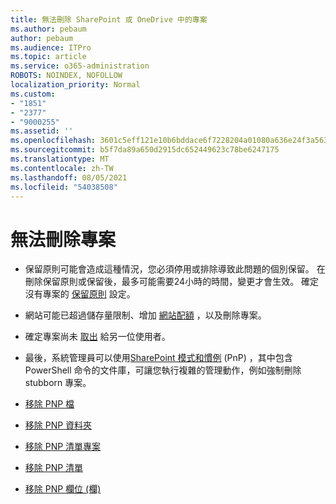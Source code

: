 ```yaml
---
title: 無法刪除 SharePoint 或 OneDrive 中的專案
ms.author: pebaum
author: pebaum
ms.audience: ITPro
ms.topic: article
ms.service: o365-administration
ROBOTS: NOINDEX, NOFOLLOW
localization_priority: Normal
ms.custom:
- "1851"
- "2377"
- "9000255"
ms.assetid: ''
ms.openlocfilehash: 3601c5eff121e10b6bddace6f7228204a01080a636e24f3a56373fe8d469c799
ms.sourcegitcommit: b5f7da89a650d2915dc652449623c78be6247175
ms.translationtype: MT
ms.contentlocale: zh-TW
ms.lasthandoff: 08/05/2021
ms.locfileid: "54038508"
---
```

# <a name="unable-to-delete-items"></a>無法刪除專案

- 保留原則可能會造成這種情況，您必須停用或排除導致此問題的個別保留。 在刪除保留原則或保留後，最多可能需要24小時的時間，變更才會生效。 確定沒有專案的 [保留原則](https://docs.microsoft.com/microsoft-365/compliance/retention-policies) 設定。

- 網站可能已超過儲存量限制、增加 [網站配額](https://docs.microsoft.com/powershell/module/sharepoint-online/set-sposite?view=sharepoint-ps) ，以及刪除專案。

- 確定專案尚未 [取出](https://support.office.com/article/check-out-check-in-or-discard-changes-to-files-in-a-library-7e2c12a9-a874-4393-9511-1378a700f6de) 給另一位使用者。

- 最後，系統管理員可以使用[SharePoint 模式和慣例](https://docs.microsoft.com/powershell/sharepoint/sharepoint-pnp/sharepoint-pnp-cmdlets?view=sharepoint-ps#installation) (PnP) ，其中包含 PowerShell 命令的文件庫，可讓您執行複雜的管理動作，例如強制刪除 stubborn 專案。
- [移除 PNP 檔](https://docs.microsoft.com/powershell/module/sharepoint-pnp/remove-pnpfile?view=sharepoint-ps)
- [移除 PNP 資料夾](https://docs.microsoft.com/powershell/module/sharepoint-pnp/remove-pnpfolder?view=sharepoint-ps)
- [移除 PNP 清單專案](https://docs.microsoft.com/powershell/module/sharepoint-pnp/remove-pnplistitem?view=sharepoint-ps)
- [移除 PNP 清單](https://docs.microsoft.com/powershell/module/sharepoint-pnp/remove-pnplist?view=sharepoint-ps)
- [移除 PNP 欄位 (欄) ](https://docs.microsoft.com/powershell/module/sharepoint-pnp/remove-pnpfield?view=sharepoint-ps)